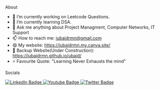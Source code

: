 About

- 🔭 I’m currently working on Leetcode Questions.
- 🌱 I’m currently learning DSA.
- 💬 Ask me anything about Project Managment, Computer Networks, IT Support
- 📫 How to reach me: iubaidrmn@gmail.com
- 😄 My website: https://iubaidrmn.my.canva.site/
- 🔄 Backup Website(Under Construction): https://iubaidrmn.github.io/ubaid/
- ⚡ Favourite Quote: "Learning Never Exhausts the mind"

Socials


<div id="badges">
  <a href="https://www.linkedin.com/in/iubaidrmn/">
    <img src="https://img.shields.io/badge/LinkedIn-blue?style=for-the-badge&logo=linkedin&logoColor=white" alt="LinkedIn Badge"/>
  </a>
  <a href="https://www.youtube.com/@iubaidrmn">
    <img src="https://img.shields.io/badge/YouTube-red?style=for-the-badge&logo=youtube&logoColor=white" alt="Youtube Badge"/>
  </a>
  <a href="https://x.com/itheit">
    <img src="https://img.shields.io/badge/Twitter-blue?style=for-the-badge&logo=twitter&logoColor=white" alt="Twitter Badge"/>
  </a>
</div>

